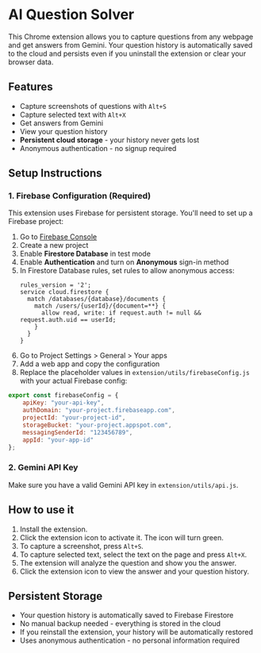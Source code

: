 # AI Question Solver

This Chrome extension allows you to capture questions from any webpage and get answers from Gemini. Your question history is automatically saved to the cloud and persists even if you uninstall the extension or clear your browser data.

## Features

- Capture screenshots of questions with `Alt+S`
- Capture selected text with `Alt+X`
- Get answers from Gemini
- View your question history
- **Persistent cloud storage** - your history never gets lost
- Anonymous authentication - no signup required

## Setup Instructions

### 1. Firebase Configuration (Required)

This extension uses Firebase for persistent storage. You'll need to set up a Firebase project:

1. Go to [Firebase Console](https://console.firebase.google.com/)
2. Create a new project
3. Enable **Firestore Database** in test mode
4. Enable **Authentication** and turn on **Anonymous** sign-in method
5. In Firestore Database rules, set rules to allow anonymous access:
   ```
   rules_version = '2';
   service cloud.firestore {
     match /databases/{database}/documents {
       match /users/{userId}/{document=**} {
         allow read, write: if request.auth != null && request.auth.uid == userId;
       }
     }
   }
   ```
5. Go to Project Settings > General > Your apps
6. Add a web app and copy the configuration
7. Replace the placeholder values in `extension/utils/firebaseConfig.js` with your actual Firebase config:

```javascript
export const firebaseConfig = {
    apiKey: "your-api-key",
    authDomain: "your-project.firebaseapp.com",
    projectId: "your-project-id",
    storageBucket: "your-project.appspot.com",
    messagingSenderId: "123456789",
    appId: "your-app-id"
};
```

### 2. Gemini API Key

Make sure you have a valid Gemini API key in `extension/utils/api.js`.

## How to use it

1. Install the extension.
2. Click the extension icon to activate it. The icon will turn green.
3. To capture a screenshot, press `Alt+S`.
4. To capture selected text, select the text on the page and press `Alt+X`.
5. The extension will analyze the question and show you the answer.
6. Click the extension icon to view the answer and your question history.

## Persistent Storage

- Your question history is automatically saved to Firebase Firestore
- No manual backup needed - everything is stored in the cloud
- If you reinstall the extension, your history will be automatically restored
- Uses anonymous authentication - no personal information required
